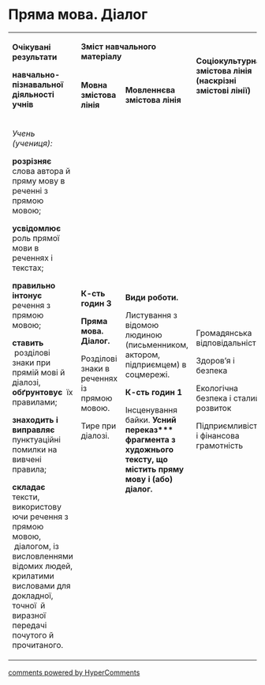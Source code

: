 <div id="hypercomments_widget" class="js-hypercomments-widget invisible"></div>

# Пряма мова. Діалог

<table>
<tbody>
<tr>
<td rowspan="2">
<p><strong>Очікувані результати</strong></p>
<p><strong>навчально-пізнавальної діяльності учнів </strong></p>
</td>
<td colspan="2">
<p><strong>Зміст навчального матеріалу </strong></p>
</td>
<td rowspan="2">
<p><strong>Соціокультурна змістова лінія (наскрізні змістові лінії)</strong></p>
</td>
<td rowspan="2">
<p><strong>Діяльнісна змістова лінія (компетентності)</strong></p>
</td>
</tr>
<tr>
<td>
<p><strong>Мовна змістова лінія</strong></p>
</td>
<td>
<p><strong>Мовленнєва змістова лінія</strong></p>
</td>
</tr>
<tr>
<td>
<p><em><span>Учень (учениця):</span></em></p>
<p><strong>розрізняє </strong><span>слова автора й пряму мову в реченні з прямою мовою;</span></p>
<p><strong>усвідомлює </strong><span>роль прямої мови в реченнях і текстах;</span></p>
<p><strong>правильно інтонує</strong><span> речення з прямою мовою;</span></p>
<p><strong>ставить</strong><span> &nbsp;розділові знаки при прямій мові й діалозі, </span><strong>обґрунтовує </strong><span>&nbsp;їх правилами;</span></p>
<p><strong>знаходить і виправляє </strong><span>пунктуаційні помилки на вивчені правила; </span></p>
<p><strong>складає</strong><span> тексти, використову ючи речення з прямою мовою, &nbsp;діалогом, із висловленнями відомих людей, крилатими висловами для докладної, точної &nbsp;й виразної передачі почутого й прочитаного.</span></p>
</td>
<td>
<p><strong>К-сть годин 3</strong></p>
<p><strong>Пряма мова.</strong> <strong>Діалог.</strong></p>
<p><span>Розділові знаки в реченнях із прямою мовою. </span></p>
<p><span>Тире при діалозі.</span></p>
<br /><br /><br /><br /><br /></td>
<td>
<p><strong>Види роботи. </strong></p>
<span>Листування з відомою людиною (письменником, актором, підприємцем) в соцмережі. </span>
<p><strong>К-сть годин 1</strong></p>
<span>Інсценування байки. </span>
<strong>Усний переказ***</strong> <strong>фрагмента з художнього тексту, що містить пряму мову і (або) діалог.</strong>
</td>
<td>
<p>Громадянська відповідальність</p>
<p>Здоров&rsquo;я і безпека</p>
<p>Екологічна безпека і сталий розвиток</p>
<p>Підприємливість і фінансова грамотність</p>
</td>
<td>
<p><strong>СДМ</strong></p>
<p><strong>ІКК</strong></p>
<p><strong>СГК</strong></p>
<p><strong>УВВЖ</strong></p>
<p><strong>КПНТ</strong></p>
<p><strong>ЗКК</strong></p>
<p><strong>ПК</strong></p>
<p><strong>ЗЗК</strong></p>
</td>
</tr>
</tbody>
</table>

<div class="js-hypercomments-container">
<a href="http://hypercomments.com" class="hc-link" title="comments widget">comments powered by HyperComments</a>
</div>